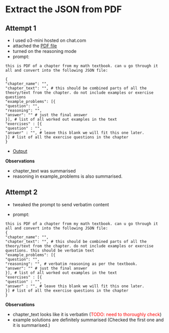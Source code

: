 # Extract the JSON from PDF 

## Attempt 1
- I used o3-mini hosted on chat.com
- attached the [PDF file](../data/raw_pdf_files/math_11_ch6_pnc.pdf)
- turned on the reasoning mode
- prompt:
```
this is PDF of a chapter from my math textbook. can u go through it all and convert into the following JSON file:

{
"chapter_name": "",
"chapter_text": "", # this should be combined parts of all the theory/text from the chapter. do not include examples or exercise questions
"example_problems": [{
"question": "",
"reasoning": "",
"answer": "" # just the final answer
}], # list of all worked out examples in the text
"exercises" : [{
"question" : "",
"answer" : "", # leave this blank we will fit this one later.
}] # list of all the exercise questions in the chapter
}
```
- [Output](../data/extracted_jsons/math_11_ch6_pnc_att1.json)

<b>Observations</b>
- chapter_text was summarised
- reasoning in example_problems is also summarised.

## Attempt 2
- tweaked the prompt to send verbatim content

- prompt:
```
this is PDF of a chapter from my math textbook. can u go through it all and convert into the following JSON file:
{
"chapter_name": "",
"chapter_text": "", # this should be combined parts of all the theory/text from the chapter. do not include examples or exercise questions. this should be verbatim text
"example_problems": [{
"question": "",
"reasoning": "", # verbatim reasoning as per the textbook. 
"answer": "" # just the final answer
}], # list of all worked out examples in the text
"exercises" : [{
"question" : "",
"answer" : "", # leave this blank we will fit this one later.
}] # list of all the exercise questions in the chapter
}
```

<b>Observations</b>
- chapter_text looks like it is verbatim (<span style="color:red">TODO: need to thoroughly check</span>)
- example solutions are definitely summarised (Checked the first one and it is summarised.)